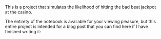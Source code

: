 This is a project that simulates the likelihood of hitting the bad beat jackpot at the casino.

The entirety of the notebook is available for your viewing pleasure, but this entire project is intended for 
a blog post that you can find here if I have finished writing it: 